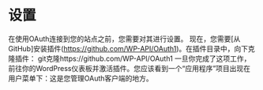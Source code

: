 # 设置
在使用OAuth连接到您的站点之前，您需要对其进行设置。
现在，您需要[从GitHub]安装插件(https://github.com/WP-API/OAuth1)。在插件目录中，向下克隆插件：
git克隆https://github.com/WP-API/OAuth1
一旦你完成了这项工作，前往你的WordPress仪表板并激活插件。您应该看到一个“应用程序”项目出现在用户菜单下：这是您管理OAuth客户端的地方。

